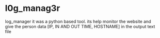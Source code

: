 # l0g_manag3r
log_manager it was a python based tool. its help monitor the website and give the person data [IP, IN AND OUT TIME, HOSTNAME] in the output text file
